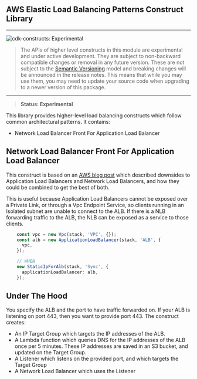 ## AWS Elastic Load Balancing Patterns Construct Library
<!--BEGIN STABILITY BANNER-->
---

![cdk-constructs: Experimental](https://img.shields.io/badge/cdk--constructs-experimental-important.svg?style=for-the-badge)

> The APIs of higher level constructs in this module are experimental and under active development. They are subject to non-backward compatible changes or removal in any future version. These are not subject to the [Semantic Versioning](https://semver.org/) model and breaking changes will be announced in the release notes. This means that while you may use them, you may need to update your source code when upgrading to a newer version of this package.

---
<!--END STABILITY BANNER-->

> __Status: Experimental__

This library provides higher-level load balancing constructs which follow common architectural patterns. It contains:

* Network Load Balancer Front For Application Load Balancer

## Network Load Balancer Front For Application Load Balancer

This construct is based on an [AWS blog post](https://aws.amazon.com/blogs/networking-and-content-delivery/using-static-ip-addresses-for-application-load-balancers)
which described downsides to Application Load Balancers and Network Load Balancers, and how they could be combined to get the best of both. 

This is useful because Application Load Balancers cannot be exposed over a Private Link, or through a Vpc Endpoint Service, so clients running in an Isolated subnet are unable
to connect to the ALB. If there is a NLB forwarding traffic to the ALB, the NLB can be exposed as a service to those clients.

```ts
    const vpc = new Vpc(stack, 'VPC', {});
    const alb = new ApplicationLoadBalancer(stack, 'ALB', {
      vpc,
    });

    // WHEN
    new StaticIpForAlb(stack, 'Sync', {
      applicationLoadBalancer: alb,
    });
```

## Under The Hood

You specify the ALB and the port to have traffic forwarded on. If your ALB is listening on port 443, then you want to provide port 443.
The construct creates:

- An IP Target Group which targets the IP addresses of the ALB.
- A Lambda function which queries DNS for the IP addresses of the ALB once per 5 minutes. These IP addresses are saved in an S3 bucket, and updated
on the Target Group.
- A Listener which listens on the provided port, and which targets the Target Group
- A Network Load Balancer which uses the Listener
